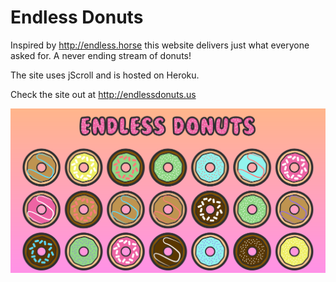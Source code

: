 # Endless Donuts

Inspired by http://endless.horse this website delivers just what everyone asked for.  A never ending stream of donuts!

The site uses jScroll and is hosted on Heroku.

Check the site out at http://endlessdonuts.us


![Picture of the website](https://github.com/mtagius/endlessdonuts/blob/master/endlessdonuts-ad.png)
